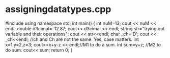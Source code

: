# assigningdatatypes.cpp
#include <iostream>
using namespace std;
 int main() {
  int nuM=13;
  cout << nuM << endl;
  double d3cimal=-12.87;
  cout<< d3cimal << endl;
  string str="trying out variable and their operations";
  cout << str<<endl;
  char _ch='D';
  cout << _ch<<endl; //ch and Ch are not the same. Yes, case matters.
  int x=1,y=2,z=3;
  cout<<x+y-z << endl;//M1 to do a sum.
  int sum=y+z; //M2 to do sum.
  cout<< sum;
    return 0;
}
